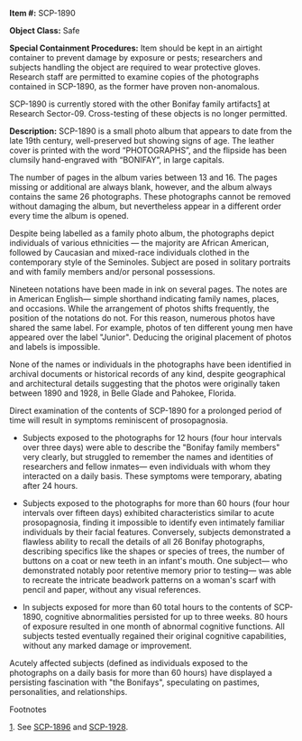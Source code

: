 **Item #:** SCP-1890

**Object Class:** Safe

**Special Containment Procedures:** Item should be kept in an airtight container to prevent damage by exposure or pests; researchers and subjects handling the object are required to wear protective gloves. Research staff are permitted to examine copies of the photographs contained in SCP-1890, as the former have proven non-anomalous.

SCP-1890 is currently stored with the other Bonifay family artifacts[1](javascript:;) at Research Sector-09. Cross-testing of these objects is no longer permitted.

**Description:** SCP-1890 is a small photo album that appears to date from the late 19th century, well-preserved but showing signs of age. The leather cover is printed with the word “PHOTOGRAPHS”, and the flipside has been clumsily hand-engraved with “BONIFAY”, in large capitals.

The number of pages in the album varies between 13 and 16. The pages missing or additional are always blank, however, and the album always contains the same 26 photographs. These photographs cannot be removed without damaging the album, but nevertheless appear in a different order every time the album is opened.

Despite being labelled as a family photo album, the photographs depict individuals of various ethnicities — the majority are African American, followed by Caucasian and mixed-race individuals clothed in the contemporary style of the Seminoles. Subject are posed in solitary portraits and with family members and/or personal possessions.

Nineteen notations have been made in ink on several pages. The notes are in American English— simple shorthand indicating family names, places, and occasions. While the arrangement of photos shifts frequently, the position of the notations do not. For this reason, numerous photos have shared the same label. For example, photos of ten different young men have appeared over the label "Junior". Deducing the original placement of photos and labels is impossible.

None of the names or individuals in the photographs have been identified in archival documents or historical records of any kind, despite geographical and architectural details suggesting that the photos were originally taken between 1890 and 1928, in Belle Glade and Pahokee, Florida.

Direct examination of the contents of SCP-1890 for a prolonged period of time will result in symptoms reminiscent of prosopagnosia.

*   Subjects exposed to the photographs for 12 hours (four hour intervals over three days) were able to describe the "Bonifay family members" very clearly, but struggled to remember the names and identities of researchers and fellow inmates— even individuals with whom they interacted on a daily basis. These symptoms were temporary, abating after 24 hours.

*   Subjects exposed to the photographs for more than 60 hours (four hour intervals over fifteen days) exhibited characteristics similar to acute prosopagnosia, finding it impossible to identify even intimately familiar individuals by their facial features. Conversely, subjects demonstrated a flawless ability to recall the details of all 26 Bonifay photographs, describing specifics like the shapes or species of trees, the number of buttons on a coat or new teeth in an infant's mouth. One subject— who demonstrated notably poor retentive memory prior to testing— was able to recreate the intricate beadwork patterns on a woman's scarf with pencil and paper, without any visual references.

*   In subjects exposed for more than 60 total hours to the contents of SCP-1890, cognitive abnormalities persisted for up to three weeks. 80 hours of exposure resulted in one month of abnormal cognitive functions. All subjects tested eventually regained their original cognitive capabilities, without any marked damage or improvement.

Acutely affected subjects (defined as individuals exposed to the photographs on a daily basis for more than 60 hours) have displayed a persisting fascination with "the Bonifays", speculating on pastimes, personalities, and relationships.

Footnotes

[1](javascript:;). See [SCP-1896](/scp-1896) and [SCP-1928](/scp-1928).